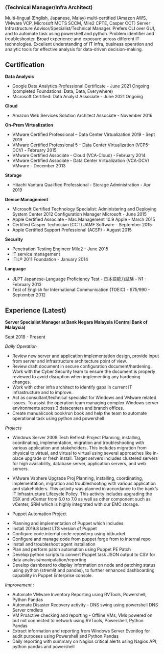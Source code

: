 ### (Technical Manager/Infra Architect)

Multi-lingual (English, Japanese, Malay) multi-certified (Amazon AWS, VMware VCP, Microsoft MCTS SCCM, Mile2 CPTE, Casper CCT) Server Infrastructure Advisor/Specialist/Technical Manager. Prefers CLI over GUI, and to automate task using powershell and python. Problem identifier and troubleshooter. Broad experience and exposure across different IT technologies.  Excellent understanding of IT infra, business operation and analytic tools for effective analysis for data-driven decision-making.

## Certification

**Data Analysis**
* Google Data Analytics Professional Certificate - June 2021 Ongoing (completed Foundations: Data, Data, Everywhere)
* Microsoft Certified: Data Analyst Associate - June 2021 Ongoing

**Cloud**
* Amazon Web Services Solution Architect Associate - November 2016

**On-Prem Virtualization**
* VMware Certified Professional – Data Center Virtualization 2019 - Sept 2019
* VMware Certified Professional 5 – Data Center Virtualization (VCP5-DCV) - February 2015
* VMware Certified Associate - Cloud (VCA-Cloud) - February 2014
* VMware Certified Associate - Data Center Virtualization (VCA-DCV) VMware - December 2013

**Storage**
* Hitachi Vantara Qualified Professional - Storage Administration - Apr 2019

**Device Management**
* Microsoft Certified Technology Specialist: Administering and Deploying System Center 2012 Configuration Manager Microsoft - June 2015 
* Apple Certified Associate - Mac Management 10.9 Apple - March 2015 
* Certified Casper Technician (CCT) JAMF Software - September 2015 
* Apple Certified Support Professional (ACSP) - August 2015

**Security**
* Penetration Testing Engineer Mile2 - June 2015 
* IT service management
* ITIL® 2011 Foundation - January 2014

**Language**
* JLPT Japanese-Language Proficiency Test - 日本語能力試験 - N1 - February 2013
* Test of English for International Communication (TOEIC) - 975/990 - September 2012

## Experience (Latest)
**Server Specialist Manager at Bank Negara Malaysia (Central Bank of Malaysia)**

Sept 2018 - Present

*Daily Operation*
* Review new server and application implementation design, provide input from server and infrastructure architecture point of view. 
* Review draft document in secure configuration document/hardening. Work with the Cyber Security team to ensure the document is properly reviewed to avoid disruption when implementing any hardening changes. 
* Work with other infra architect to identify gaps in current IT Infrastructure and to improve. 
* Act as consultant/technical specialist for Windows and VMware related issues. To assist the operation team managing complex Windows server environments across 3 datacenters and branch offices.
* Create manual/cook book/run book and help the team to automate operational task using python and powershell

*Projects*
* Windows Server 2008 Tech Refresh Project
Planning, installing, coordinating, implementation, migration  and troubleshooting with various application and stakeholders. This includes migration from physical to virtual, and virtual to virtual using several approaches like in-place upgrade or fresh install. Target servers includes clustered servers for high availability, database server, application servers, and web servers. 

* VMware Vsphere Upgrade Proj
Planning, installing, coordinating, implementation, migration  and troubleshooting with various application and stakeholders. This activity was planned in accordance to the bank’s IT Infrastructure Lifecycle Policy. This activity includes upgrading the ESX and vCenter from 6.0 to 7.0 as well as other component such as vCenter, SRM which is highly integrated with our EMC storage. 

* Puppet Automation Project
- Planning and implementation of Puppet which includes
- Install 2019.8 latest LTS version of Puppet
- Configure code internal code repository using bitbucket
- Configure and manage code from puppet forge from to internal repo
- Install and troubleshoot agent installation
- Plan and perform patch automation using Puppet PE Patch
- Develop python scripts to convert Puppet task JSON output to CSV for data analysis/manipulation/reporting
- Develop dashboard to display information on node and patching status using python (stremlit and pandas), to further enhanced dashboarding capability in Puppet Enterprise console. 

*Improvement :*
- Automate VMware Inventory Reporting using RVTools, Powershell, Python Pandas
- Automate Disaster Recovery activity - DNS swing using powershell DNS Server cmdlets
- VM Proactive checking and reporting - Offline VMs, VMs powered on but not connected to network using RVTools, Powershell, Python Pandas
- Extract information and reporting from Windows Server Eventlog for audit purposes using Powershell and Python Pandas
- Daily reporting with summary on Nagios critical alerts using Nagios API, python pandas and powershell



